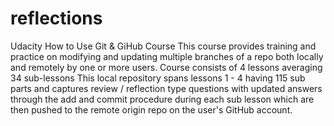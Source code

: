 # reflections
Udacity How to Use Git &amp; GiHub Course
This course provides training and practice on modifying and updating multiple branches of a repo both locally and remotely by one or more users.
Course consists of 4 lessons averaging 34 sub-lessons
This local repository spans lessons 1 - 4 having 115 sub parts and captures review / reflection type questions with updated answers through the add and commit procedure during each sub lesson which are then pushed to the remote origin repo on the user's GitHub account.

